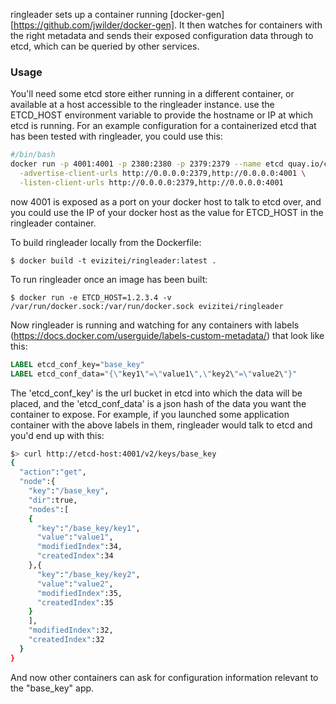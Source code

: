 ringleader sets up a container running [docker-gen][https://github.com/jwilder/docker-gen].  It then watches
for containers with the right metadata and sends their exposed configuration data
through to etcd, which can be queried by other services.

### Usage

You'll need some etcd store either running in a different container, or available
at a host accessible to the ringleader instance. use the ETCD_HOST environment variable
to provide the hostname or IP at which etcd is running.  For an example configuration
for a containerized etcd that has been tested with ringleader, you could use this:

```bash
#/bin/bash
docker run -p 4001:4001 -p 2380:2380 -p 2379:2379 --name etcd quay.io/coreos/etcd:latest \
  -advertise-client-urls http://0.0.0.0:2379,http://0.0.0.0:4001 \
  -listen-client-urls http://0.0.0.0:2379,http://0.0.0.0:4001
```

now 4001 is exposed as a port on your docker host to talk to etcd over, and you could
use the IP of your docker host as the value for ETCD_HOST in the ringleader container.

To build ringleader locally from the Dockerfile:

    $ docker build -t evizitei/ringleader:latest .

To run ringleader once an image has been built:

    $ docker run -e ETCD_HOST=1.2.3.4 -v /var/run/docker.sock:/var/run/docker.sock evizitei/ringleader

Now ringleader is running and watching for any containers with labels (https://docs.docker.com/userguide/labels-custom-metadata/) that look like this:

```Dockerfile
LABEL etcd_conf_key="base_key"
LABEL etcd_conf_data="{\"key1\"=\"value1\",\"key2\"=\"value2\"}"
```

The 'etcd_conf_key' is the url bucket in etcd into which the data will be placed,
and the 'etcd_conf_data' is a json hash of the data you want the container to expose.
For example, if you launched some application container with the above labels in
them, ringleader would talk to etcd and you'd end up with this:

```bash
$> curl http://etcd-host:4001/v2/keys/base_key
{
  "action":"get",
  "node":{
    "key":"/base_key",
    "dir":true,
    "nodes":[
    {
      "key":"/base_key/key1",
      "value":"value1",
      "modifiedIndex":34,
      "createdIndex":34
    },{
      "key":"/base_key/key2",
      "value":"value2",
      "modifiedIndex":35,
      "createdIndex":35
    }
    ],
    "modifiedIndex":32,
    "createdIndex":32
  }
}
```

And now other containers can ask for configuration information relevant to the "base_key" app.
